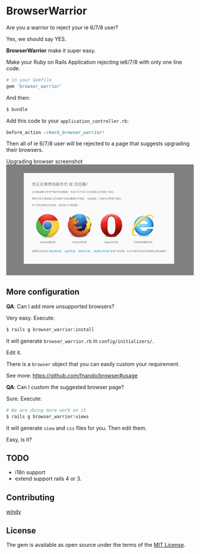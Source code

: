 # BrowserWarrior

Are you a warrior to reject your ie 6/7/8 user?

Yes, we should say YES.

**BrowserWarrior** make it super easy.

Make your Ruby on Rails Application rejecting ie6/7/8 with only one line code.

```ruby
# in your Gemfile
gem 'browser_warrior'
```

And then:
```bash
$ bundle
```

Add this code to your `application_controller.rb`:

```ruby
before_action :check_browser_warrior!
```

Then all of ie 6/7/8 user will be rejected to a page that suggests upgrading their browsers.

Upgrading browser screenshot
![screenshot](https://github.com/80percent/browser_warrior/raw/master/img/browser.png)

## More configuration

**QA**: Can I add more unsupported browsers?

Very easy. Execute:

```bash
$ rails g browser_warrior:install
```

It will generate `browser_warrior.rb` in `config/initializers/`.

Edit it.

There is a `browser` object that you can easily custom your requirement.

See more: <https://github.com/fnando/browser#usage>

**QA**: Can I custom the suggested browser page?

Sure. Execute:

```bash
# We are doing more work on it
$ rails g browser_warrior:views
```

It will generate `view` and `css` files for you.
Then edit them.

Easy, is it?

## TODO

* i18n support
* extend support rails 4 or 3.

## Contributing
[windy](https://github.com/windy)

## License
The gem is available as open source under the terms of the [MIT License](http://opensource.org/licenses/MIT).
